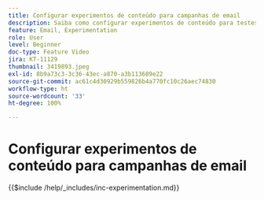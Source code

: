 ```yaml
---
title: Configurar experimentos de conteúdo para campanhas de email
description: Saiba como configurar experimentos de conteúdo para testes A/B no AJO e explorar o conteúdo de email que melhor impulsiona seus objetivos de negócios.
feature: Email, Experimentation
role: User
level: Beginner
doc-type: Feature Video
jira: KT-11129
thumbnail: 3419893.jpeg
exl-id: 8b9a73c3-3c36-43ec-a870-a3b113689e22
source-git-commit: ac61c4d30929b559826b4a770fc10c26aec74830
workflow-type: ht
source-wordcount: '33'
ht-degree: 100%

---
```


# Configurar experimentos de conteúdo para campanhas de email

{{$include /help/_includes/inc-experimentation.md}}
